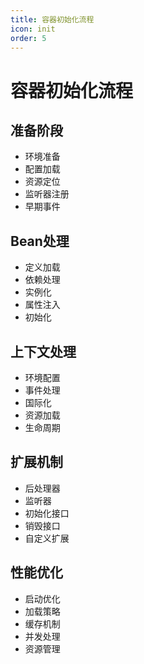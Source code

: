```yaml
---
title: 容器初始化流程
icon: init
order: 5
---
```


# 容器初始化流程

## 准备阶段
- 环境准备
- 配置加载
- 资源定位
- 监听器注册
- 早期事件

## Bean处理
- 定义加载
- 依赖处理
- 实例化
- 属性注入
- 初始化

## 上下文处理
- 环境配置
- 事件处理
- 国际化
- 资源加载
- 生命周期

## 扩展机制
- 后处理器
- 监听器
- 初始化接口
- 销毁接口
- 自定义扩展

## 性能优化
- 启动优化
- 加载策略
- 缓存机制
- 并发处理
- 资源管理
